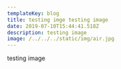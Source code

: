 ```yaml
---
templateKey: blog
title: testing imge testing image
date: 2019-07-10T15:44:41.518Z
description: testing image
image: /../../../static/img/air.jpg
---
```

testing image
